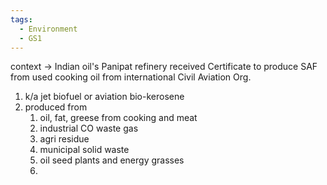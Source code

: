 ```yaml
---
tags:
  - Environment
  - GS1
---
```

context -> Indian oil's Panipat refinery received Certificate to produce SAF from used cooking oil from international Civil Aviation Org.
1. k/a jet biofuel or aviation bio-kerosene
2. produced from 
	1. oil, fat, greese from cooking and meat
	2. industrial CO waste gas
	3. agri residue
	4. municipal solid waste
	5. oil seed plants and energy grasses
	6. 